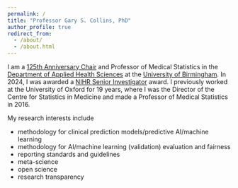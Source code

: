 ```yaml
---
permalink: /
title: "Professor Gary S. Collins, PhD"
author_profile: true
redirect_from: 
  - /about/
  - /about.html
---
```


I am a <a href="https://www.birmingham.ac.uk/research/125th-anniversary-fellows-and-chairs">125th Anniversary Chair</a> and Professor of Medical Statistics in the <a href="https://www.birmingham.ac.uk/about/college-of-medicine-and-health/applied-health-sciences">Department of Applied Health Sciences</a> at the <a href="https://www.birmingham.ac.uk/">University of Birmingham</a>. In 2024, I was awarded a <a href="https://www.nihr.ac.uk/people/professor-gary-collins">NIHR Senior Investigator</a> award. I previously worked at the University of Oxford for 19 years, where I was the Director of the Centre for Statistics in Medicine and made a Professor of Medical Statistics in 2016. 

My research interests include
<ul>
  <li>methodology for clinical prediction models/predictive AI/machine learning</li>
  <li>methodology for AI/machine learning (validation) evaluation and fairness</li>
  <li>reporting standards and guidelines</li>  
  <li>meta-science</li>
  <li>open science</li>
  <li>research transparency</li>
</ul>


